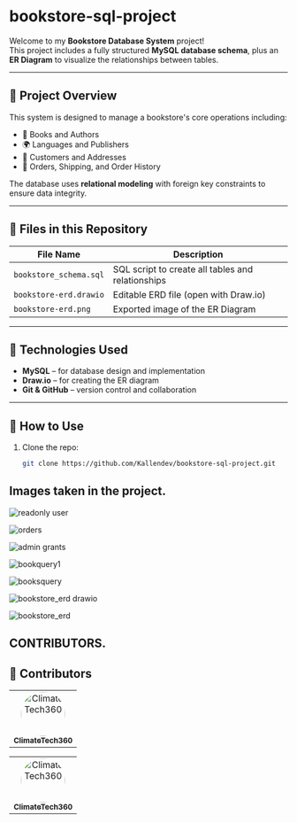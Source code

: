 # bookstore-sql-project

Welcome to my **Bookstore Database System** project!  
This project includes a fully structured **MySQL database schema**, plus an **ER Diagram** to visualize the relationships between tables.

---

## 🧱 Project Overview

This system is designed to manage a bookstore's core operations including:

- 📖 Books and Authors
- 🌍 Languages and Publishers
- 👥 Customers and Addresses
- 🛒 Orders, Shipping, and Order History

The database uses **relational modeling** with foreign key constraints to ensure data integrity.

---

## 📂 Files in this Repository

| File Name                | Description                                     |
|-------------------------|-------------------------------------------------|
| `bookstore_schema.sql`  | SQL script to create all tables and relationships |
| `bookstore-erd.drawio`  | Editable ERD file (open with Draw.io)            |
| `bookstore-erd.png`     | Exported image of the ER Diagram                 |

---

## 🧠 Technologies Used

- **MySQL** – for database design and implementation  
- **Draw.io** – for creating the ER diagram  
- **Git & GitHub** – version control and collaboration

---

## 🚀 How to Use

1. Clone the repo:
   ```bash
   git clone https://github.com/Kallendev/bookstore-sql-project.git

## Images taken in the project.

![readonly user](https://github.com/user-attachments/assets/92894f9e-5d81-4036-8f77-34adaeee7939)


![orders](https://github.com/user-attachments/assets/334efe8d-dae5-4c17-a953-6abfa7c81df4)


![admin grants](https://github.com/user-attachments/assets/7eebe4c0-bd77-4ec0-a5c2-a0d879691645)


![bookquery1](https://github.com/user-attachments/assets/812d16f5-5279-40d3-8163-475345cf8772)


![booksquery](https://github.com/user-attachments/assets/7c92b244-ef8f-4c8a-9ec2-4bb1cdd205c8)


![bookstore_erd drawio](https://github.com/user-attachments/assets/68d82409-2633-4a51-bd2a-7a751ad7085f)


![bookstore_erd](https://github.com/user-attachments/assets/38961340-0c31-4742-aabd-dcee12ed9f42)

## CONTRIBUTORS.
## 👥 Contributors

<table>
  <tr>
    <td align="center">
      <a href="https://github.com/ClimateTech360">
        <img src="https://avatars.githubusercontent.com/ClimateTech360" width="80" style="border-radius: 50%;" alt="ClimateTech360"/><br />
        <sub><b>ClimateTech360</b></sub>
      </a>
    </td>
  </tr>
</table>
<table>
  <tr>
    <td align="center">
      <a href="https://github.com/Davidngash">
        <img src="https://avatars.githubusercontent.com/ClimateTech360" width="80" style="border-radius: 50%;" alt="ClimateTech360"/><br />
        <sub><b>ClimateTech360</b></sub>
      </a>
    </td>
  </tr>
</table>
